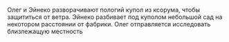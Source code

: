 Олег и Эйнеко разворачивают пологий купол из ксорума, чтобы защититься от ветра. Эйнеко разбивает под куполом небольшой сад на некотором расстоянии от фабрики. Олег отправляется исследовать близлежащую местность